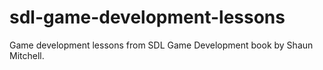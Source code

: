 # sdl-game-development-lessons
Game development lessons from SDL Game Development book by Shaun Mitchell.
